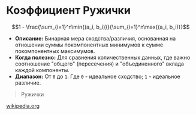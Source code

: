 # Коэффициент Ружички

$$1 - \frac{\sum_{i=1}^n\min{(a_i, b_i)}}{\sum_{i=1}^n\max{(a_i, b_i)}}$$

* **Описание:** Бинарная мера сходства/различия, основанная на отношении суммы покомпонентных минимумов к сумме покомпонентных максимумов.
* **Когда полезно:** Для сравнения количественных данных, где важно соотношение "общего" (пересечения) и "объединенного" вклада каждой компоненты.
* **Диапазон:** От `0` до `1`. Где `0` - идеальное сходство; `1` - идеальное различие.

> Ружички

[wikipedia.org](https://en.wikipedia.org/wiki/Jaccard_index)
